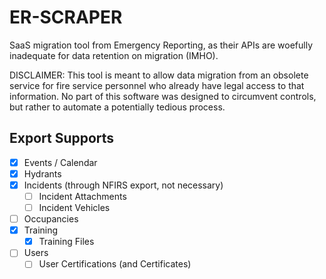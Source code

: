 # ER-SCRAPER

SaaS migration tool from Emergency Reporting, as their APIs are woefully inadequate for data retention on migration (IMHO).

DISCLAIMER: This tool is meant to allow data migration from an obsolete service for fire service personnel who already have legal access to that information. No part of this software was designed to circumvent controls, but rather to automate a potentially tedious process.

## Export Supports

- [X] Events / Calendar
- [X] Hydrants
- [X] Incidents (through NFIRS export, not necessary)
  - [ ] Incident Attachments
  - [ ] Incident Vehicles
- [ ] Occupancies
- [X] Training
  - [X] Training Files
- [ ] Users
  - [ ] User Certifications (and Certificates)
